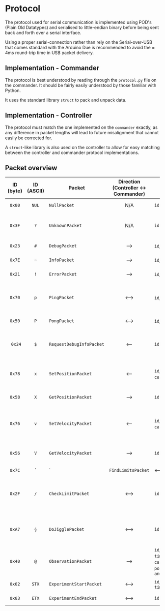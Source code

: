 # Protocol

The protocol used for serial communication is implemented using POD's (Plain Old Datatypes)
and serialised to little-endian binary before being sent back and forth over a serial interface.

Using a proper serial-connection rather than rely on the Serial-over-USB that comes standard
with the Arduino Due is recommended to avoid the ≈ 4ms round-trip time in USB packet delivery.

## Implementation - Commander

The protocol is best understood by reading through the `protocol.py` file on the
commander. It should be fairly easily understood by those familiar with Python.

It uses the standard library `struct` to pack and unpack data.

## Implementation - Controller

The protocol must match the one implemented on the `commander` exactly, as any difference
in packet lengths will lead to future misalignment that cannot easily be corrected for.

A `struct`-like library is also used on the controller to allow for easy matching between the
controller and commander protocol implementations.

## Packet overview

| ID (byte) | ID (ASCII) | Packet                   | Direction (Controller ↔ Commander) | Fields                                                         | Comment                                                |
| :-------: | :--------: | ------------------------ | :--------------------------------: | -------------------------------------------------------------- | ------------------------------------------------------ |
|  `0x00`   |   `NUL`    | `NullPacket`             |                N/A                 | `id`                                                           | Does nothing                                           |
|  `0x3F`   |    `?`     | `UnknownPacket`          |                N/A                 | `id`                                                           | An unknown packet was found                            |
|  `0x23`   |    `#`     | `DebugPacket`            |                 ⟶                  | `id`, `msg`                                                    | Debug messages                                         |
|  `0x7E`   |    `~`     | `InfoPacket`             |                 ⟶                  | `id`, `msg`                                                    | Info messages                                          |
|  `0x21`   |    `!`     | `ErrorPacket`            |                 ⟶                  | `id`, `msg`                                                    | Error messages                                         |
|  `0x70`   |    `p`     | `PingPacket`             |                 ⟷                  | `id`, `timestamp`                                              | Other end should respond with a pong                   |
|  `0x50`   |    `P`     | `PongPacket`             |                 ⟷                  | `id`, `timestamp`                                              | Response to ping                                       |
|  ` 0x24`  |    `$`     | `RequestDebugInfoPacket` |                 ⟵                  | `id`                                                           | Requests debug information from controller             |
|  `0x78`   |    `x`     | `SetPositionPacket`      |                 ⟵                  | `id`, `operation`, `cart_id`, `value`                          | Sets relative or absolute position                     |
|  `0x58`   |    `X`     | `GetPositionPacket`      |                 ⟶                  | `id`                                                           | __UNUSED__. Gets position                              |
|  `0x76`   |    `v`     | `SetVelocityPacket`      |                 ⟵                  | `id`, `operation`, `cart_id`, `value`                          | Sets relative or absolute maximum velocity             |
|  `0x56`   |    `V`     | `GetVelocityPacket`      |                 ⟶                  | `id`                                                           | __UNUSED__. Gets maximum velocity                      |
|  `0x7C`   |    `|`     | `FindLimitsPacket`       |                 ⟷                  | `id`                                                           | Instructs controller to perform limit finding routine  |
|  `0x2F`   |    `/`     | `CheckLimitPacket`       |                 ⟷                  | `id`                                                           | Instructs controller to perform limit checking routine |
|  `0xA7`   |    `§`     | `DoJigglePacket`         |                 ⟷                  | `id`                                                           | Instructs controller to perform a jiggle routine       |
|  `0x40`   |    `@`     | `ObservationPacket`      |                 ⟶                  | `id`, `timestamp_micros`, `cart_id`, `position_steps`, `angle` | Observed state                                         |
|  `0x02`   |   `STX`    | `ExperimentStartPacket`  |                 ⟷                  | `id`, `timestamp_micros`                                       | Observed state                                         |
|  `0x03`   |   `ETX`    | `ExperimentEndPacket`    |                 ⟷                  | `id`                                                           | Observed state                                         |
